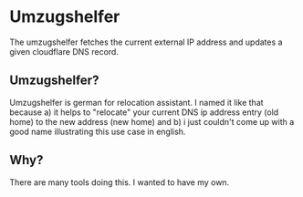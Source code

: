 # Umzugshelfer

The umzugshelfer fetches the current external IP address and updates a given cloudflare DNS record.

## Umzugshelfer?

Umzugshelfer is german for relocation assistant. I named it like that because
a) it helps to "relocate" your current DNS ip address entry (old home) to the
new address (new home) and b) i just couldn't come up with a good name illustrating
this use case in english.

## Why?

There are many tools doing this. I wanted to have my own.
